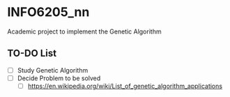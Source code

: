 # INFO6205_nn
Academic project to implement the Genetic Algorithm

## TO-DO List
- [ ] Study Genetic Algorithm
- [ ] Decide Problem to be solved 
    - [ ] https://en.wikipedia.org/wiki/List_of_genetic_algorithm_applications
